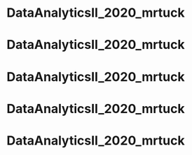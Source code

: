 # DataAnalyticsII_2020_mrtuck
# DataAnalyticsII_2020_mrtuck
# DataAnalyticsII_2020_mrtuck
# DataAnalyticsII_2020_mrtuck
# DataAnalyticsII_2020_mrtuck
